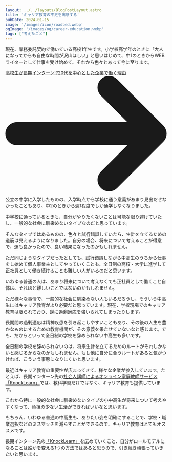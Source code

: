 ```yaml
---
layout: ../../layouts/BlogPostLayout.astro
title: 'キャリア教育の不足を痛感する'
pubDate: 2024-01-15
image: '/images/icon/roadbed.webp'
ogImage: '/images/og/career-education.webp'
tags: ["考えたこと"]
---
```


現在、業務委託契約で働いている高校1年生です。小学校高学年のときに「大人になってからも自由な時間が沢山ほしい」と思いはじめて、中1のときからWEBライターとして仕事を受け始めて、それから色々とあって今に至ります。

<a href="https://note.com/knocklearn_inc/n/n78082a5e09c2" target="_blank" class="inline-flex items-center font-medium text-blue-600 dark:text-blue-500 hover:underline">
    高校生が長期インターン!?20代を中心とした企業で働く理由
    <svg class="w-5 h-5 ms-2 rtl:rotate-180" aria-hidden="true" xmlns="http://www.w3.org/2000/svg" fill="none" viewBox="0 0 14 10">
        <path stroke="currentColor" stroke-linecap="round" stroke-linejoin="round" stroke-width="2" d="M1 5h12m0 0L9 1m4 4L9 9"/>
    </svg>
</a>

公立の中学に入学したものの、入学時点から学校に通う意義があまり見出だせなかったこともあり、中2のときから週1程度でしか通学しなくなりました。

中学校に通っているときも、自分がやりたくないことは可能な限り避けていたし、一般的な社会に馴染めないタイプなのだと思っています。

そんなタイプではあるものの、色々と試行錯誤していたら、生計を立てるための道筋は見えるようになりました。自分の場合、将来について考えることが得意で、運も良かったので、良い結果になったのかもしれません。

ただ同じようなタイプだったとしても、試行錯誤しながら中高生のうちから仕事をし始めて個人事業主としてやっていくことも、全日制の高校・大学に進学して正社員として働き続けることも難しい人がいるのだと思います。

いわゆる普通の人は、あまり将来について考えなくても正社員として働くこと自体は、それほど難しいことではないのかもしれません。

ただ様々な事情で、一般的な社会に馴染めない人もいるだろうし、そういう中高生にはキャリア教育がより必要だと思っています。現在、学校現場でのキャリア教育は限られており、逆に過剰適応を強いられてしまったりします。

長期間の過剰適応は精神疾患を引き起こしやすいこともあり、その後の人生を豊かなものにするための教育機関が、その意義を果たせていないなと感じます。でも、だからといって全日制の学校を辞められない中高生も多いです。

全日制の学校を辞められないのは、将来生計を立てるためのルートがそれしかないと感じるからなのかもしれません。もし他に自分に合うルートがあると気がつければ、こういう事態になりにくいと思います。

最近はキャリア教育の重要性が広まってきて、様々な企業が参入しています。たとえば、長期インターン先の[社会人講師によるオンライン家庭教師サービス「KnockLearn」](https://knocklearn.com/)では、教科学習だけではなく、キャリア教育も提供しています。

これから特に一般的な社会に馴染めないタイプの小中高生が将来について考えやすくなって、負担の少ない生活ができればいいなと思います。

もちろん、いわゆる普通の中高生も、ありたい姿を明確にすることで、学校・職業選択などのミスマッチを減らすことができるので、キャリア教育はとてもオススメです。

長期インターン先の[「KnockLearn」](https://knocklearn.com/)を広めていくこと、自分がロールモデルになることは誰かを変える1つの方法ではあると思うので、引き続き頑張っていきたいと思います。
